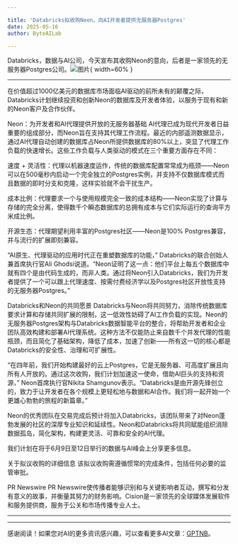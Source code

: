 ```yaml
---

title: 'Databricks拟收购Neon，向AI开发者提供无服务器Postgres'
date: 2025-05-16
author: ByteAILab

---
```


Databricks，数据与AI公司，今天宣布其收购Neon的意向，后者是一家领先的无服务器Postgres公司。![图片](https://ai-techpark.com/wp-content/uploads/Databricks-2.jpg){ width=60% }

---
在价值超过1000亿美元的数据库市场面临AI驱动的前所未有的颠覆之际，Databricks计划继续投资和创新Neon的数据库及开发者体验，以服务于现有和新的Neon客户及合作伙伴。

Neon：为开发者和AI代理提供开放的无服务器基础
AI代理已成为现代开发者日益重要的组成部分，而Neon旨在支持其代理工作流程。最近的内部遥测数据显示，通过AI代理自动创建的数据库占Neon所提供数据库的80%以上，突显了代理工作负载的快速增长。这些工作负载与人类驱动的模式在三个重要方面存在不同：

速度 + 灵活性：代理以机器速度运作，传统的数据库配置常常成为瓶颈——Neon可以在500毫秒内启动一个完全独立的Postgres实例，并支持不仅数据库模式而且数据的即时分支和克隆，这样实验就不会干扰生产。

成本比例：代理要求一个与使用规模完全一致的成本结构——Neon实现了计算与存储的完全分离，使得数千个瞬态数据库的总拥有成本与它们实际运行的查询平方米成比例。

开源生态：代理期望利用丰富的Postgres社区——Neon是100% Postgres兼容，并与流行的扩展即刻兼容。

“AI原生、代理驱动的应用时代正在重塑数据库的功能，” Databricks的联合创始人兼首席执行官Ali Ghodsi说道。“Neon证明了这一点：他们平台上每五个数据库中就有四个是由代码生成的，而非人类。通过将Neon引入Databricks，我们为开发者提供了一个可以跟上代理速度、按需付费经济学以及Postgres社区开放性支持的无服务器Postgres。”

Databricks和Neon的共同愿景
Databricks与Neon将共同努力，消除传统数据库要求计算和存储共同扩展的限制，这一低效性妨碍了AI工作负载的实现。Neon的无服务器Postgres架构与Databricks数据智能平台的整合，将帮助开发者和企业团队高效构建和部署AI代理系统。这种方法不仅能防止来自数千个并发代理的性能瓶颈，而且简化了基础架构，降低了成本，加速了创新——所有这一切的核心都是Databricks的安全性、治理和可扩展性。

“在四年前，我们开始构建最好的云上Postgres，它是无服务器、可高度扩展且向所有人开放的。通过这次收购，我们计划加速这一使命，借助AI巨头的支持和资源，” Neon首席执行官Nikita Shamgunov表示。“Databricks是由开源先锋创立的，致力于让开发者在各个规模上更轻松地与数据和AI合作。我们将一起开始一个更雄心勃勃的旅程的新篇章。”

Neon的优秀团队在交易完成后预计将加入Databricks，该团队带来了对Neon蓬勃发展的社区的深厚专业知识和延续性。Neon和Databricks将共同赋能组织消除数据孤岛，简化架构，构建更灵活、可靠和安全的AI代理。

我们计划在将于6月9日至12日举行的数据与AI峰会上分享更多信息。

关于拟议收购的详细信息
该拟议收购需遵循惯常的完成条件，包括任何必要的监管审批。

PR Newswire
PR Newswire使传播者能够识别和与关键影响者互动，撰写和分发有意义的故事，并衡量其努力的财务影响。Cision是一家领先的全球媒体发展软件和服务提供商，服务于公关和市场传播专业人士。

---
---
感谢阅读！如果您对AI的更多资讯感兴趣，可以查看更多AI文章：[GPTNB](https://gptnb.com)。